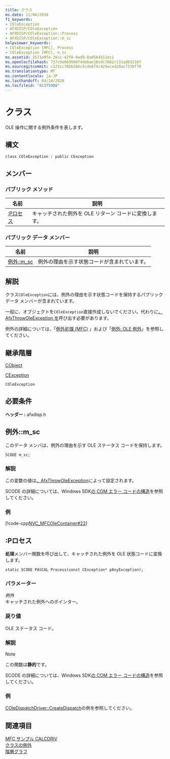 ```yaml
---
title: クラス
ms.date: 11/04/2016
f1_keywords:
- COleException
- AFXDISP/COleException
- AFXDISP/COleException::Process
- AFXDISP/COleException::m_sc
helpviewer_keywords:
- COleException [MFC], Process
- COleException [MFC], m_sc
ms.assetid: 2571e9fe-26cc-42f0-9ad9-8ad5b4311ec1
ms.openlocfilehash: 737c9e669990f4de6ae18cdc7662c131ad61516f
ms.sourcegitcommit: c123cc76bb2b6c5cde6f4c425ece420ac733bf70
ms.translationtype: MT
ms.contentlocale: ja-JP
ms.lasthandoff: 04/14/2020
ms.locfileid: "81375008"
---
```

# <a name="coleexception-class"></a>クラス

OLE 操作に関する例外条件を表します。

## <a name="syntax"></a>構文

```
class COleException : public CException
```

## <a name="members"></a>メンバー

### <a name="public-methods"></a>パブリック メソッド

|名前|説明|
|----------|-----------------|
|[:Pロセス](#process)|キャッチされた例外を OLE リターン コードに変換します。|

### <a name="public-data-members"></a>パブリック データ メンバー

|名前|説明|
|----------|-----------------|
|[例外::m_sc](#m_sc)|例外の理由を示す状態コードが含まれています。|

## <a name="remarks"></a>解説

クラス`COleException`には、例外の理由を示す状態コードを保持するパブリック データ メンバーが含まれています。

一般に、オブジェクトを`COleException`直接作成しないでください。代わりに[、AfxThrowOleException を](exception-processing.md#afxthrowoleexception)呼び出す必要があります。

例外の詳細については、「[例外処理 (MFC)](../../mfc/exception-handling-in-mfc.md) 」および「[例外: OLE 例外](../../mfc/exceptions-ole-exceptions.md)」を参照してください。

## <a name="inheritance-hierarchy"></a>継承階層

[CObject](../../mfc/reference/cobject-class.md)

[CException](../../mfc/reference/cexception-class.md)

`COleException`

## <a name="requirements"></a>必要条件

**ヘッダー :** afxdisp.h

## <a name="coleexceptionm_sc"></a><a name="m_sc"></a>例外::m_sc

このデータ メンバは、例外の理由を示す OLE ステータス コードを保持します。

```
SCODE m_sc;
```

### <a name="remarks"></a>解説

この変数の値は[、AfxThrowOleException](exception-processing.md#afxthrowoleexception)によって設定されます。

SCODE の詳細については、Windows SDK[の COM エラー コードの構造](/windows/win32/com/structure-of-com-error-codes)を参照してください。

### <a name="example"></a>例

[!code-cpp[NVC_MFCOleContainer#22](../../mfc/codesnippet/cpp/coleexception-class_1.cpp)]

## <a name="coleexceptionprocess"></a><a name="process"></a>:Pロセス

**処理**メンバー関数を呼び出して、キャッチされた例外を OLE 状態コードに変換します。

```
static SCODE PASCAL Process(const CException* pAnyException);
```

### <a name="parameters"></a>パラメーター

*例外*<br/>
キャッチされた例外へのポインター。

### <a name="return-value"></a>戻り値

OLE ステータス コード。

### <a name="remarks"></a>解説

> [!NOTE]
> この関数は**静的**です。

SCODE の詳細については、Windows SDK[の COM エラー コードの構造](/windows/win32/com/structure-of-com-error-codes)を参照してください。

### <a name="example"></a>例

  [COleDispatchDriver::CreateDispatch](../../mfc/reference/coledispatchdriver-class.md#createdispatch)の例を参照してください。

## <a name="see-also"></a>関連項目

[MFC サンプル CALCDRIV](../../overview/visual-cpp-samples.md)<br/>
[クラスの例外](../../mfc/reference/cexception-class.md)<br/>
[階層グラフ](../../mfc/hierarchy-chart.md)
